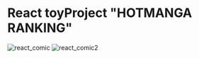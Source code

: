 # React toyProject "HOTMANGA RANKING"

![react_comic](https://user-images.githubusercontent.com/97787658/210749492-fc5b5180-bc03-4a26-b3e9-03a135da32d4.png)
![react_comic2](https://user-images.githubusercontent.com/97787658/210749496-9573dee8-0837-4125-8de5-4f794d29e7ab.png)

